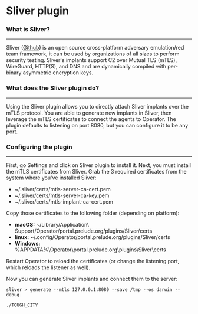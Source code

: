 # Sliver plugin

### What is Sliver?

---

Sliver ([Github](https://github.com/BishopFox/sliver)) is an open source cross-platform adversary emulation/red team framework, it can be used by organizations of all sizes to perform security testing. Sliver's implants support C2 over Mutual TLS (mTLS), WireGuard, HTTP(S), and DNS and are dynamically compiled with per-binary asymmetric encryption keys.

### What does the Sliver plugin do?

---

Using the Sliver plugin allows you to directly attach Sliver implants over the mTLS protocol. You are able to generate new implants in Sliver, then leverage the mTLS certificates to connect the agents to Operator. The plugin defaults to listening on port 8080, but you can configure it to be any port.

### Configuring the plugin

---
 
First, go Settings and click on Sliver plugin to install it. Next, you must install the mTLS certificates from Sliver. Grab the 3 required certificates from the system where you've installed Sliver:

- ~/.sliver/certs/mtls-server-ca-cert.pem
- ~/.sliver/certs/mtls-server-ca-key.pem
- ~/.sliver/certs/mtls-implant-ca-cert.pem

Copy those certificates to the following folder (depending on platform):

- **macOS:** ~/Library/Application\ Support/Operator/portal.prelude.org/plugins/Sliver/certs
- **linux:** ~/.config/Operator/portal.prelude.org/plugins/Sliver/certs
- **Windows:** %APPDATA%\Operator\portal.prelude.org\plugins\Sliver\certs

Restart Operator to reload the certificates (or change the listening port, which reloads the listener as well).

Now you can generate Sliver implants and connect them to the server:

```shell
sliver > generate --mtls 127.0.0.1:8080 --save /tmp --os darwin --debug
```

```shell
./TOUGH_CITY
```
